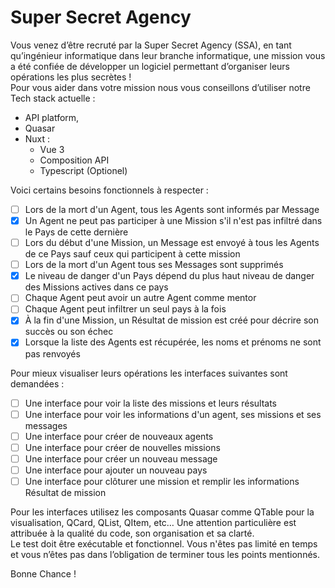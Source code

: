 # Super Secret Agency

Vous venez d’être recruté par la Super Secret Agency (SSA), en tant qu’ingénieur informatique dans leur branche informatique, une mission vous a été confiée de développer un logiciel permettant d’organiser leurs opérations les plus secrètes !   
Pour vous aider dans votre mission nous vous conseillons d’utiliser notre Tech stack actuelle : 
- API platform, 
- Quasar
- Nuxt : 
	- Vue 3 
	- Composition API
	- Typescript (Optionel)

Voici certains besoins fonctionnels à respecter :
- [ ] Lors de la mort d'un Agent, tous les Agents sont informés par Message
- [X] Un Agent ne peut pas participer à une Mission s'il n'est pas infiltré dans le Pays de cette dernière 
- [ ] Lors du début d'une Mission, un Message est envoyé à tous les Agents de ce Pays sauf ceux qui participent à cette mission
- [ ] Lors de la mort d'un Agent tous ses Messages sont supprimés
- [x] Le niveau de danger d'un Pays dépend du plus haut niveau de danger des Missions actives dans ce pays
- [ ] Chaque Agent peut avoir un autre Agent comme mentor 
- [ ] Chaque Agent peut infiltrer un seul pays à la fois
- [x] À la fin d'une Mission, un Résultat de mission est créé pour décrire son succès ou son échec
- [x] Lorsque la liste des Agents est récupérée, les noms et prénoms ne sont pas renvoyés 

Pour mieux visualiser leurs opérations les interfaces suivantes sont demandées : 

- [ ] Une interface pour voir la liste des missions et leurs résultats
- [ ] Une interface pour voir les informations d'un agent, ses missions et ses messages
- [ ] Une interface pour créer de nouveaux agents
- [ ] Une interface pour créer de nouvelles missions
- [ ] Une interface pour créer un nouveau message
- [ ] Une interface pour ajouter un nouveau pays
- [ ] Une interface pour clôturer une mission et remplir les informations Résultat de mission

Pour les interfaces utilisez les composants Quasar comme QTable pour la visualisation, QCard, QList, QItem, etc…
Une attention particulière est attribuée à la qualité du code, son organisation et sa clarté.  
Le test doit être exécutable et fonctionnel. Vous n'êtes pas limité en temps et vous n’êtes pas dans l’obligation de terminer tous les points mentionnés.  

Bonne Chance !